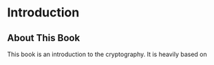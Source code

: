 # Introduction

## About This Book

This book is an introduction to the cryptography.  It is heavily based on
